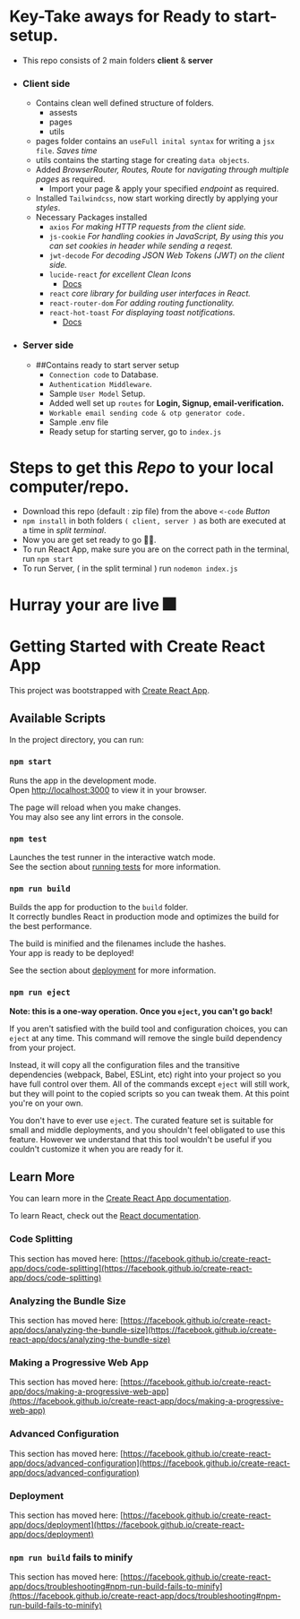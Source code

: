 # Key-Take aways for Ready to start-setup.

- This repo consists of 2 main folders **client** & **server**
- ### Client side
    - Contains clean well defined structure of folders.
        - assests
        - pages
        - utils
    - pages folder contains an `useFull inital syntax` for writing a `jsx file`. _Saves time_
    - utils contains the starting stage for creating `data objects`.
    - Added _BrowserRouter, Routes, Route_ for _navigating through multiple pages_ as required.
        - Import your page & apply your specified _endpoint_ as required.
    - Installed `Tailwindcss`, now start working directly by applying your _styles_. 
    - Necessary Packages installed
        - `axios` _For making HTTP requests from the client side._
        - `js-cookie` _For handling cookies in JavaScript, By using this you can set cookies in header while sending a reqest._
        - `jwt-decode` _For decoding JSON Web Tokens (JWT) on the client side._
        - `lucide-react` _for excellent Clean Icons_ 
            - [Docs](https://lucide.dev/icons/)
        - `react` _core library for building user interfaces in React._
        - `react-router-dom` _For adding routing functionality._
        - `react-hot-toast` _For displaying toast notifications._
            - [Docs](https://react-hot-toast.com/)
- ### Server side
    - ##Contains ready to start server setup
        - `Connection code` to Database.
        - `Authentication Middleware`.
        - Sample `User Model` Setup.
        - Added well set up `routes` for **Login, Signup, email-verification.**
        - `Workable email sending code & otp generator code.`
        - Sample .env file
        - Ready setup for starting server, go to `index.js`


# Steps to get this _Repo_ to your local computer/repo.
- Download this repo (default :  zip file) from the above `<-code` _Button_
- `npm install` in both folders `( client, server )` as both are executed at a time in _split terminal_.
- Now you are get set ready to go 🧑‍💻. 
- To run React App, make sure you are on the correct path in the terminal, run `npm start`
- To run Server, ( in the split terminal ) run `nodemon index.js`

# Hurray your are live 🎆

# Getting Started with Create React App

This project was bootstrapped with [Create React App](https://github.com/facebook/create-react-app).

## Available Scripts

In the project directory, you can run:

### `npm start`

Runs the app in the development mode.\
Open [http://localhost:3000](http://localhost:3000) to view it in your browser.

The page will reload when you make changes.\
You may also see any lint errors in the console.

### `npm test`

Launches the test runner in the interactive watch mode.\
See the section about [running tests](https://facebook.github.io/create-react-app/docs/running-tests) for more information.

### `npm run build`

Builds the app for production to the `build` folder.\
It correctly bundles React in production mode and optimizes the build for the best performance.

The build is minified and the filenames include the hashes.\
Your app is ready to be deployed!

See the section about [deployment](https://facebook.github.io/create-react-app/docs/deployment) for more information.

### `npm run eject`

**Note: this is a one-way operation. Once you `eject`, you can't go back!**

If you aren't satisfied with the build tool and configuration choices, you can `eject` at any time. This command will remove the single build dependency from your project.

Instead, it will copy all the configuration files and the transitive dependencies (webpack, Babel, ESLint, etc) right into your project so you have full control over them. All of the commands except `eject` will still work, but they will point to the copied scripts so you can tweak them. At this point you're on your own.

You don't have to ever use `eject`. The curated feature set is suitable for small and middle deployments, and you shouldn't feel obligated to use this feature. However we understand that this tool wouldn't be useful if you couldn't customize it when you are ready for it.

## Learn More

You can learn more in the [Create React App documentation](https://facebook.github.io/create-react-app/docs/getting-started).

To learn React, check out the [React documentation](https://reactjs.org/).

### Code Splitting

This section has moved here: [https://facebook.github.io/create-react-app/docs/code-splitting](https://facebook.github.io/create-react-app/docs/code-splitting)

### Analyzing the Bundle Size

This section has moved here: [https://facebook.github.io/create-react-app/docs/analyzing-the-bundle-size](https://facebook.github.io/create-react-app/docs/analyzing-the-bundle-size)

### Making a Progressive Web App

This section has moved here: [https://facebook.github.io/create-react-app/docs/making-a-progressive-web-app](https://facebook.github.io/create-react-app/docs/making-a-progressive-web-app)

### Advanced Configuration

This section has moved here: [https://facebook.github.io/create-react-app/docs/advanced-configuration](https://facebook.github.io/create-react-app/docs/advanced-configuration)

### Deployment

This section has moved here: [https://facebook.github.io/create-react-app/docs/deployment](https://facebook.github.io/create-react-app/docs/deployment)

### `npm run build` fails to minify

This section has moved here: [https://facebook.github.io/create-react-app/docs/troubleshooting#npm-run-build-fails-to-minify](https://facebook.github.io/create-react-app/docs/troubleshooting#npm-run-build-fails-to-minify)
